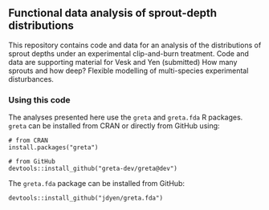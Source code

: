 ## Functional data analysis of sprout-depth distributions

This repository contains code and data for an analysis of the distributions of sprout depths under an experimental clip-and-burn treatment. Code and data are supporting material for Vesk and Yen (submitted) How many sprouts and how deep? Flexible modelling of multi-species experimental disturbances.

### Using this code
The analyses presented here use the `greta` and `greta.fda` R packages. `greta` can be installed from CRAN or directly from GitHub using:
```
# from CRAN
install.packages("greta")

# from GitHub
devtools::install_github("greta-dev/greta@dev")
```

The `greta.fda` package can be installed from GitHub:
```
devtools::install_github("jdyen/greta.fda")
```
 
